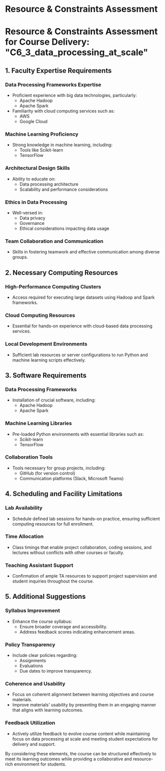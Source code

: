 Resource & Constraints Assessment
=================================

# Resource & Constraints Assessment for Course Delivery: "C6_3_data_processing_at_scale"

## 1. Faculty Expertise Requirements

### Data Processing Frameworks Expertise
- Proficient experience with big data technologies, particularly:
  - Apache Hadoop
  - Apache Spark
- Familiarity with cloud computing services such as:
  - AWS
  - Google Cloud

### Machine Learning Proficiency
- Strong knowledge in machine learning, including:
  - Tools like Scikit-learn
  - TensorFlow

### Architectural Design Skills
- Ability to educate on:
  - Data processing architecture
  - Scalability and performance considerations

### Ethics in Data Processing
- Well-versed in:
  - Data privacy
  - Governance
  - Ethical considerations impacting data usage

### Team Collaboration and Communication
- Skills in fostering teamwork and effective communication among diverse groups.

## 2. Necessary Computing Resources

### High-Performance Computing Clusters
- Access required for executing large datasets using Hadoop and Spark frameworks.

### Cloud Computing Resources
- Essential for hands-on experience with cloud-based data processing services.

### Local Development Environments
- Sufficient lab resources or server configurations to run Python and machine learning scripts effectively.

## 3. Software Requirements

### Data Processing Frameworks
- Installation of crucial software, including:
  - Apache Hadoop
  - Apache Spark

### Machine Learning Libraries
- Pre-loaded Python environments with essential libraries such as:
  - Scikit-learn
  - TensorFlow

### Collaboration Tools
- Tools necessary for group projects, including:
  - GitHub (for version control)
  - Communication platforms (Slack, Microsoft Teams)

## 4. Scheduling and Facility Limitations

### Lab Availability
- Schedule defined lab sessions for hands-on practice, ensuring sufficient computing resources for full enrollment.

### Time Allocation
- Class timings that enable project collaboration, coding sessions, and lectures without conflicts with other courses or faculty.

### Teaching Assistant Support
- Confirmation of ample TA resources to support project supervision and student inquiries throughout the course.

## 5. Additional Suggestions

### Syllabus Improvement
- Enhance the course syllabus:
  - Ensure broader coverage and accessibility.
  - Address feedback scores indicating enhancement areas.

### Policy Transparency
- Include clear policies regarding:
  - Assignments
  - Evaluations
  - Due dates to improve transparency.

### Coherence and Usability
- Focus on coherent alignment between learning objectives and course materials.
- Improve materials' usability by presenting them in an engaging manner that aligns with learning outcomes.

### Feedback Utilization
- Actively utilize feedback to evolve course content while maintaining focus on data processing at scale and meeting student expectations for delivery and support.

By considering these elements, the course can be structured effectively to meet its learning outcomes while providing a collaborative and resource-rich environment for students.